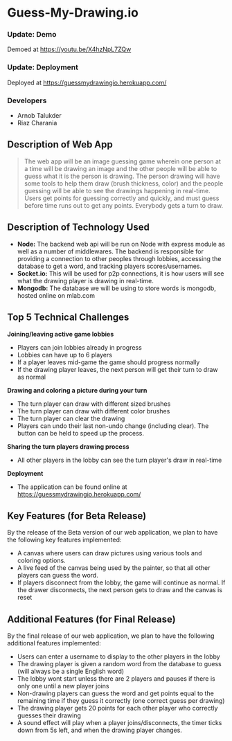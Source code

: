 # Guess-My-Drawing.io

### Update: Demo
Demoed at https://youtu.be/X4hzNpL7ZQw

### Update: Deployment
Deployed at https://guessmydrawingio.herokuapp.com/

### Developers
* Arnob Talukder
* Riaz Charania

## Description of Web App
> The web app will be an image guessing game wherein one person at a time will be drawing an image and the other people will be able to guess what it is the person is drawing. The person drawing will have some tools to help them draw (brush thickness, color) and the people guessing will be able to see the drawings happening in real-time. Users get points for guessing correctly and quickly, and must guess before time runs out to get any points. Everybody gets a turn to draw.

## Description of Technology Used
* **Node:** The backend web api will be run on Node with express module as well as a number of middlewares. The backend is responsible for providing a connection to other peoples through lobbies, accessing the database to get a word, and tracking players scores/usernames.
* **Socket.io:** This will be used for p2p connections, it is how users will see what the drawing player is drawing in real-time.
* **Mongodb:** The database we will be using to store words is mongodb, hosted online on mlab.com

## Top 5 Technical Challenges
**Joining/leaving active game lobbies**

 * Players can join lobbies already in progress
 * Lobbies can have up to 6 players
 * If a player leaves mid-game the game should progress normally
 * If the drawing player leaves, the next person will get their turn to draw as normal

**Drawing and coloring a picture during your turn**

 * The turn player can draw with different sized brushes
 * The turn player can draw with different color brushes
 * The turn player can clear the drawing
 * Players can undo their last non-undo change (including clear). The button can be held to speed up the process.

**Sharing the turn players drawing process**

 * All other players in the lobby can see the turn player's draw in real-time

**Deployment**
 
 * The application can be found online at https://guessmydrawingio.herokuapp.com/

## Key Features (for Beta Release)
By the release of the Beta version of our web application, we plan to have the following key features implemented:

* A canvas where users can draw pictures using various tools and coloring options.
* A live feed of the canvas being used by the painter, so that all other players can guess the word.
* If players disconnect from the lobby, the game will continue as normal. If the drawer disconnects, the next person gets to draw and the canvas is reset

## Additional Features (for Final Release)
By the final release of our web application, we plan to have the following additional  features implemented:

* Users can enter a username to display to the other players in the lobby
* The drawing player is given a random word from the database to guess (will always be a single English word)
* The lobby wont start unless there are 2 players and pauses if there is only one until a new player joins
* Non-drawing players can guess the word and get points equal to the remaining time if they guess it correctly (one correct guess per drawing)
* The drawing player gets 20 points for each other player who correctly guesses their drawing
* A sound effect will play when a player joins/disconnects, the timer ticks down from 5s left, and when the drawing player changes.
